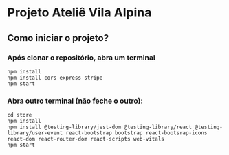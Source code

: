 # Projeto Ateliê Vila Alpina

## Como iniciar o projeto?

### Após clonar o repositório, abra um terminal

```
npm install
npm install cors express stripe
npm start
```

### Abra outro terminal (não feche o outro):

```
cd store
npm install
npm install @testing-library/jest-dom @testing-library/react @testing-library/user-event react-bootstrap bootstrap react-bootsrap-icons react-dom react-router-dom react-scripts web-vitals
npm start
```
